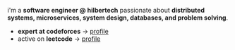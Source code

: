 
i'm a **software engineer @ hilbertech** passionate about **distributed systems, microservices, system design, databases, and problem solving**.  

- **expert at codeforces** → [profile](https://codeforces.com/profile/its-ma7moud)  
- active on **leetcode** → [profile](https://leetcode.com/u/thefighter01/)  
